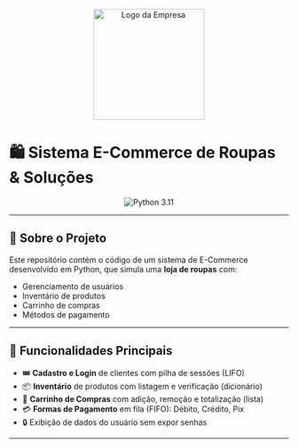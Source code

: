 <p align="center">
  <img src="./assets/logo.png" alt="Logo da Empresa" width="200" />
</p>

# 🛍️ Sistema E-Commerce de Roupas & Soluções

<div align="center">
  <img src="https://img.shields.io/badge/python-3.11-blue.svg" alt="Python 3.11" />
</div>

---

## 📖 Sobre o Projeto

Este repositório contém o código de um sistema de E-Commerce desenvolvido em Python, que simula uma **loja de roupas** com:

- Gerenciamento de usuários  
- Inventário de produtos  
- Carrinho de compras  
- Métodos de pagamento  

---

## 🚀 Funcionalidades Principais

- 🎟️ **Cadastro e Login** de clientes com pilha de sessões (LIFO)  
- 📦 **Inventário** de produtos com listagem e verificação (dicionário)  
- 🛒 **Carrinho de Compras** com adição, remoção e totalização (lista)  
- 💳 **Formas de Pagamento** em fila (FIFO): Débito, Crédito, Pix  
- 🔒 Exibição de dados do usuário sem expor senhas  

---
